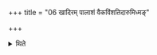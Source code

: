 +++
title = "06 खादिरम् पालाशं वैकविंशतिदारुमिध्मङ्"

+++

<details><summary>थिते</summary>

6. He prepares the fuel consisting of twenty one sticks either of Khadira or Palāśa tree?.

[^1]: Thus 15 for Sāmidhenis (enkindling) (see II. 12.2ff), 3 for Paridhis (enclosing) (see I.5.7; II 9.5.ff); 2 for Aghāras (see I. 5.11; II.
9.9); and 1 for the Anuyāyas (see I.5.11; III. 4.6).  

[^2]: see I.5.11; III.4.6.
</details>
